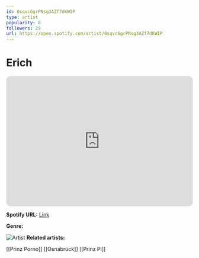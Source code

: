 ```yaml
---
id: 0sqvc6grPNsg3AZf7dKWIP
type: artist
popularity: 8
followers: 29
url: https://open.spotify.com/artist/0sqvc6grPNsg3AZf7dKWIP
---
```

# Erich

<iframe style="border-radius:12px" src="https://open.spotify.com/embed/artist/0sqvc6grPNsg3AZf7dKWIP" width="100%" height="352" frameBorder="0" allowfullscreen="" allow="autoplay; clipboard-write; encrypted-media; fullscreen; picture-in-picture" loading="lazy"></iframe>

**Spotify URL:** [Link](https://open.spotify.com/artist/0sqvc6grPNsg3AZf7dKWIP)

**Genre:** 

![Artist](https://i.scdn.co/image/ab67616d0000b2738f522e82382af272f2ffe7dc)
**Related artists:**

[[Prinz Porno]]
[[Osnabrück]]
[[Prinz Pi]]
